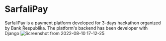 # SarfaliPay
SarfaliPay is a payment platform developed for 3-days hackathon organized by Bank Respublika.
The platform's backend has been developer with Django
![Screenshot from 2022-08-10 17-12-25](https://user-images.githubusercontent.com/90247331/183910308-3a76e555-c349-4d93-93ef-364d06364ee5.png)


